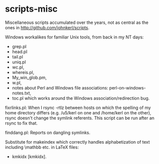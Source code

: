 scripts-misc
============

Miscellaneous scripts accumulated over the years, not as central as the ones in
http://github.com/johnkerl/scripts.

Windows workalikes for familiar Unix tools, from back in my NT days:
* grep.pl
* head.pl
* tail.pl
* uniq.pl
* wc.pl,
* whereis.pl,
* My_win_glob.pm,
* w.pl,
* notes about Perl and Windows file associations: perl-on-windows-notes.txt,
* toc.pl which works around the Windows association/redirection bug.

fixrlinks.pl:
When I rsync -rtlz between hosts on which the spelling of my home directory
differs (e.g. /u5/kerl on one and /home/kerl on the other), rsync doesn't
change the symlink referents.  This script can be run after an rsync to fix
that.

finddang.pl: Reports on dangling symlinks.

Substitute for makeindex which correctly handles alphabetization of text including \mathbb etc. in LaTeX files:
* kmkidx [kmkidx].
